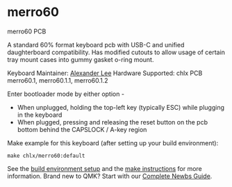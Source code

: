 # merro60

merro60 PCB

A standard 60% format keyboard pcb with USB-C and unified daughterboard compatibility.
Has modified cutouts to allow usage of certain tray mount cases into gummy gasket o-ring mount.

Keyboard Maintainer: [Alexander Lee](https://github.com/gaclee3b)
Hardware Supported: chlx PCB merro60.1, merro60.1.1, merro60.1.2

Enter bootloader mode by either option -
- When unplugged, holding the top-left key (typically ESC) while plugging in the keyboard
- When plugged, pressing and releasing the reset button on the pcb bottom behind the CAPSLOCK / A-key region

Make example for this keyboard (after setting up your build environment):

    make chlx/merro60:default

See the [build environment setup](https://docs.qmk.fm/#/getting_started_build_tools) and the [make instructions](https://docs.qmk.fm/#/getting_started_make_guide) for more information. Brand new to QMK? Start with our [Complete Newbs Guide](https://docs.qmk.fm/#/newbs).
